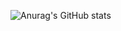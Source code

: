 ![Anurag's GitHub stats](https://github-readme-stats.vercel.app/api?username=abdeldev007&show_icons=true&theme=radical)
